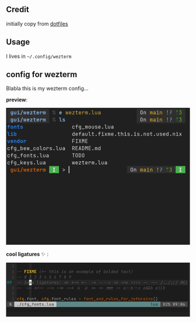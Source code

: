 ## Credit

initially copy from [dotfiles](https://github.com/bew/dotfiles.git)

## Usage

I lives in `~/.config/wezterm`


## config for wezterm

Blabla this is my wezterm config...

**preview**:

![preview](media/wezterm.png)

**cool ligatures** :sparkles: :

![ligature preview](media/wezterm-lig.png)
